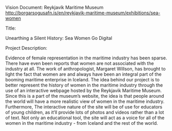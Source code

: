 Vision Document: Reykjavík Maritime Museum
http://borgarsogusafn.is/en/reykjavik-maritime-museum/exhibitions/sea-women  

Title:

Unearthing a Silent History: Sea Women Go Digital

Project Description:

Evidence of female representation in the maritime industry has been sparse.  There have even been reports that women are not associated with the industry at all.  The work of anthropologist, Margaret Willson, has brought to light the fact that women are and always have been an integral part of the booming maritime enterprise in Iceland.  The idea behind our project is to better represent the history of women in the maritime industry through the use of an interactive webpage hosted by the Reykjavik Maritime Museum.  Since this is a part of the museum’s website, the idea is that people around the world will have a more realistic view of women in the maritime industry.  Furthermore, The interactive nature of the site will be of use for educators of young children, as it’ll provide lots of photos and videos rather than a lot of text. Not only an educational tool, the site will act as a voice for all of the women in the maritime industry - from Iceland and the rest of the world. 
